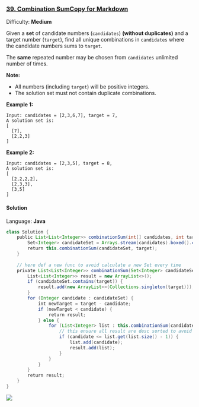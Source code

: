 ### [39\. Combination SumCopy for Markdown](https://leetcode.com/problems/combination-sum/)

Difficulty: **Medium**


Given a **set** of candidate numbers (`candidates`) **(without duplicates)** and a target number (`target`), find all unique combinations in `candidates` where the candidate numbers sums to `target`.

The **same** repeated number may be chosen from `candidates` unlimited number of times.

**Note:**

*   All numbers (including `target`) will be positive integers.
*   The solution set must not contain duplicate combinations.

**Example 1:**

```
Input: candidates = [2,3,6,7], target = 7,
A solution set is:
[
  [7],
  [2,2,3]
]
```

**Example 2:**

```
Input: candidates = [2,3,5], target = 8,
A solution set is:
[
  [2,2,2,2],
  [2,3,3],
  [3,5]
]
```


#### Solution

Language: **Java**

```java
class Solution {
    public List<List<Integer>> combinationSum(int[] candidates, int target) {
        Set<Integer> candidateSet = Arrays.stream(candidates).boxed().collect(Collectors.toCollection(TreeSet::new));
        return this.combinationSum(candidateSet, target);
    }
​
    // here def a new func to avoid calculate a new Set every time
    private List<List<Integer>> combinationSum(Set<Integer> candidateSet, int target) {
        List<List<Integer>> result = new ArrayList<>();
        if (candidateSet.contains(target)) {
            result.add(new ArrayList<>(Collections.singleton(target)));
        }
        for (Integer candidate : candidateSet) {
            int newTarget = target - candidate;
            if (newTarget < candidate) {
                return result;
            } else {
                for (List<Integer> list : this.combinationSum(candidateSet, newTarget)) {
                    // this ensure all result are desc sorted to avoid repetition
                    if (candidate <= list.get(list.size() - 1)) {
                        list.add(candidate);
                        result.add(list);
                    }
                }
            }
        }
        return result;
    }
}
```
![](https://ws1.sinaimg.cn/large/006tKfTcgy1g1bmizhcvoj310j0u0dkq.jpg)